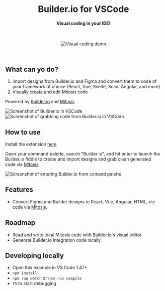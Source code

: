 <h1 align="center"> Builder.io for VSCode </h1>

<h4 align="center">Visual coding in your IDE!</h4>
<br />
<p align="center">
  <img alt="Visual coding demo" src="https://i.imgur.com/UlWMkRx.gif" />
</p>

<br />

## What can yo do?

1. Import designs from Builder.io and Figma and convert them to code of your framework of choice (React, Vue, Svelte, Solid, Angular, and more)
2. Visually create and edit Mitosis code

Powered by [Builder.io](https://github.com/builderio/builder) and [Mitosis](https://github.com/builderio/mitosis)

<img src="https://cdn.builder.io/api/v1/image/assets%2FYJIGb4i01jvw0SRdL5Bt%2Fb047e4f59048449a980697c9a12eaf3f" alt="Screenshot of Builder.io in VSCode" />
<img src="https://cdn.builder.io/api/v1/image/assets%2FYJIGb4i01jvw0SRdL5Bt%2F1d59909e2a214c79ad2b1e8ad3fb8245" alt="Screenshot of grabbing code from Builder.io in VSCode" />

## How to use

Install the extension [here](https://marketplace.visualstudio.com/items?itemName=builder.Builder)

Open your command palette, search "Builder.io", and hit enter to launch the Builder.io fiddle to create and import designs and grab clean generated code via [Mitosis](https://github.com/builderio/mitosis)

<img alt="Screenshot of entering Builder.io from comand palette" src="https://cdn.builder.io/api/v1/image/assets%2FYJIGb4i01jvw0SRdL5Bt%2F9f950bd9d3c74570b1c84edf39a5f976" />

## Features

- Convert Figma and Builder designs to React, Vue, Angular, HTML, etc code via [Mitosis](https://github.com/builderio/mitosis).

## Roadmap

- Read and write local Mitosis code with Builder.io's visual editor
- Generate Builder.io integration code locally

## Developing locally

- Open this example in VS Code 1.47+
- `npm install`
- `npm run watch` or `npm run compile`
- `F5` to start debugging
